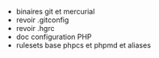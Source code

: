  - binaires git et mercurial
 - revoir .gitconfig
 - revoir .hgrc
 - doc configuration PHP
 - rulesets base phpcs et phpmd et aliases
